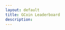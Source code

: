 ```yaml
---
layout: default
title: GCoin Leaderboard
description:
---
```


<table id="gcoinTable"></table>

<script>
    function createHeader() {
        var table = document.getElementById("gcoinTable");
        var header = table.createTHead(table);
        var row = header.insertRow(0);
        var head = ["User", "GCoin"];
        for (let i = 0; i < head.length; i++) {
            let cell = document.createElement("th");
            cell.innerText = head[i];
            row.append(cell);
        }
    }
    function populateBody(json) {
        var table = document.getElementById("gcoinTable");
        var tbody = table.createTBody(table);
        var i = 0;
        for (key in json) {
            var row = tbody.insertRow(i);
            row.innerHTML = `
            <td>${json[key].username}</td>
            <td>${json[key].balance}</td>
            `;
            i++;
        }
    }
    function setupSorting(colToClick) {
        var excludedColumns = ["User"];
        const getCellValue = (tr, idx) => tr.children[idx].innerText || tr.children[idx].textContent;
        const comparer = (idx, asc) => (a, b) => ((v1, v2) => 
            v1 !== '' && v2 !== '' && !isNaN(v1) && !isNaN(v2) ? v1 - v2 : v1.toString().localeCompare(v2)
            )(getCellValue(asc ? a : b, idx), getCellValue(asc ? b : a, idx));
        var allHeaders = document.querySelectorAll('th')
        var thToClick;
        for (i = 0; i < allHeaders.length; i++) {
            var th = allHeaders[i];
            if (!excludedColumns.includes(th.innerText)) {
                if (colToClick === th.innerText) {
                    thToClick = th;
                }
                th.addEventListener('click', (() => {
                    const table = th.closest('table');
                    const tbody = table.querySelector('tbody');
                    Array.from(tbody.querySelectorAll('tr'))
                        .sort(comparer(Array.from(th.parentNode.children).indexOf(th), this.asc = !this.asc))
                        .forEach(tr => tbody.appendChild(tr) );
                }))
            }
        }
        if (thToClick != undefined) {
            thToClick.click();
            thToClick.click();
        }
    }
    fetch("{{site.gbot_host}}/GBot/public/gcoin/leaderboard")
        .then((response) => response.json())
        .then(json => {
            createHeader();
            populateBody(json);
            setupSorting("GCoin");
        });
</script>
